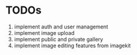 # TODOs

1. implement auth and user management
2. implement image upload
3. implement public and private gallery
4. implement image editing features from imagekit
